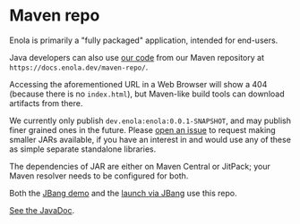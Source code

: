 <!--
    SPDX-License-Identifier: Apache-2.0

    Copyright 2024-2025 The Enola <https://enola.dev> Authors

    Licensed under the Apache License, Version 2.0 (the "License");
    you may not use this file except in compliance with the License.
    You may obtain a copy of the License at

        https://www.apache.org/licenses/LICENSE-2.0

    Unless required by applicable law or agreed to in writing, software
    distributed under the License is distributed on an "AS IS" BASIS,
    WITHOUT WARRANTIES OR CONDITIONS OF ANY KIND, either express or implied.
    See the License for the specific language governing permissions and
    limitations under the License.
-->

# Maven repo

Enola is primarily a "fully packaged" application, intended for end-users.

Java developers can also use [our code](common.md) from our Maven repository at `https://docs.enola.dev/maven-repo/`.

Accessing the aforementioned URL in a Web Browser will show a 404 (because there is no `index.html`), but Maven-like build tools can download artifacts from there.

We currently only publish `dev.enola:enola:0.0.1-SNAPSHOT`, and may publish finer grained ones in the future. Please [open an issue](https://github.com/enola-dev/enola/issues) to request making smaller JARs available, if you have an interest in and would use any of these as simple separate standalone libraries.

The dependencies of JAR are either on Maven Central or JitPack; your Maven resolver needs to be configured for both.

Both the [JBang demo](jbang.md) and the [launch via JBang](../use/index.md) use this repo.

[See the JavaDoc](javadoc/index.html).
